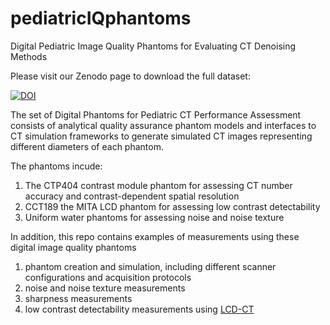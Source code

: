 # pediatricIQphantoms

Digital Pediatric Image Quality Phantoms for Evaluating CT Denoising Methods

Please visit our Zenodo page to download the full dataset:

[![DOI](https://zenodo.org/badge/DOI/10.5281/zenodo.10064036.svg)](https://doi.org/10.5281/zenodo.10064036)

The set of Digital Phantoms for Pediatric CT Performance Assessment consists of analytical quality assurance phantom models and interfaces to CT simulation frameworks to generate simulated CT images representing different diameters of each phantom.

The phantoms incude:

1. The CTP404 contrast module phantom for assessing CT number accuracy and contrast-dependent spatial resolution
2. CCT189 the MITA LCD phantom for assessing low contrast detectability
3. Uniform water phantoms for assessing noise and noise texture

In addition, this repo contains examples of measurements using these digital image quality phantoms

1. phantom creation and simulation, including different scanner configurations and acquisition protocols
2. noise and noise texture measurements
3. sharpness measurements
4. low contrast detectability measurements using [LCD-CT](www.github.com/didsr/lcd_ct)